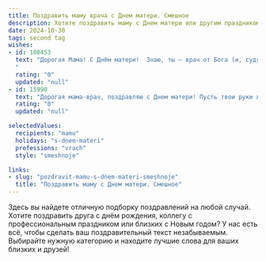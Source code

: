 ```yaml
---
title: Поздравить маму врача с Днем матери. Смешное
description: Хотите поздравить маму с Днем матери или другим праздником? Наш ИИ создаст незабываемое поздравление, а вы обязательно выделитесь среди других.  
date: 2024-10-30
tags: second tag
wishes:
- id: 108453
  text: "Дорогая Мама! С Днём матери!  Знаю, ты — врач от Бога (и, судя по тому, как ты меня лечила от детских болячек, ещё и знахарка с опытом!).  Желаю тебе, чтобы твои пациенты были здоровы, как быки, а твои выходные — длиннее, чем очередь в поликлинику в понедельник утром!  Пусть все твои диагнозы будут только \"здоровы\" и \"отлично\", а рецепты на счастье — без побочных эффектов!  С праздником!
  "
  rating: "0"
  updated: "null"
- id: 15990
  text: "Дорогая мама-врач, поздравляю с Днем матери! Пусть твои руки лечат, а сердце греет, и пусть каждый твой пациент становится чуть здоровее, а каждый день - чуть веселее! Ты не только спасаешь жизни, но и добавляешь в них дозу юмора. Пусть твои шутки лечат лучше любого лекарства, а твои рецепты на смех всегда действуют без рецепта! С Днем матери, мама, ты - супергерой в белом халате!"
  rating: "0"
  updated: "null"

selectedValues:
  recipients: "mamu"
  holidays: "s-dnem-materi"
  professions: "vrach"
  style: "smeshnoje"

links:
- slug: "pozdravit-mamu-s-dnem-materi-smeshnoje"
  title: "Поздравить маму с Днем матери. Смешное"
---
```


Здесь вы найдете отличную подборку поздравлений на любой случай.
Хотите поздравить друга с днём рождения, коллегу с профессиональным праздником или близких с Новым годом? У нас есть всё, чтобы сделать ваш поздравительный текст незабываемым. Выбирайте нужную категорию и находите лучшие слова для ваших близких и друзей!
